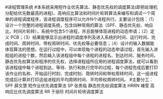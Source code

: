 #进程管理系统
#本系统采用短作业优先算法、静态优先权的调度算法(即把处理机分配给优先数最高的进程)、高响应比算法和时间片轮转算法来编写和调试一个简单的进程调度程序，该进程调度程序可以允许N个进程共行。主要设计包括：（1）设计一个完整的进程调度系统，包含四种常用的算法（SPF、静态优先权、响应比、时间片轮转），系统中包含5个进程，并且能够体现进程的动态申请；（2）定义 PCB；（3）结果能够显示出进程的调度序列及进入系统的时间、运行时间、完成时间、周转时间、带权周转时间、优先权等必要信息；（4）设计的输入数据能体现算法的思想。在运行过程中，可以体现每个进程的动态申请过程，首先输入进程组的进程个数，然后输入该进程组中每个进程的进程名、到达时间、服务时间，静态优先权算法和程序的优先权，选择进程组所应用的进程调度算法，就可以看到该进程组中每个进程到达、等待、执行和执行完毕的过程，每个进程完成后要打印该作业的名称、开始运行时刻、完成时刻、周转时间和带权周转时间，这一组进程完成后计算并打印这组进程的平均周转时间、平均带权周转时间。
#主要分工：SPF 薛文慧 短作业优先调度算法   SP 张贵临 静态优先权调度算法    HRRN  褚莹 高响应比优先调度算法   RR 于丽珍 时间片轮转调度算法

